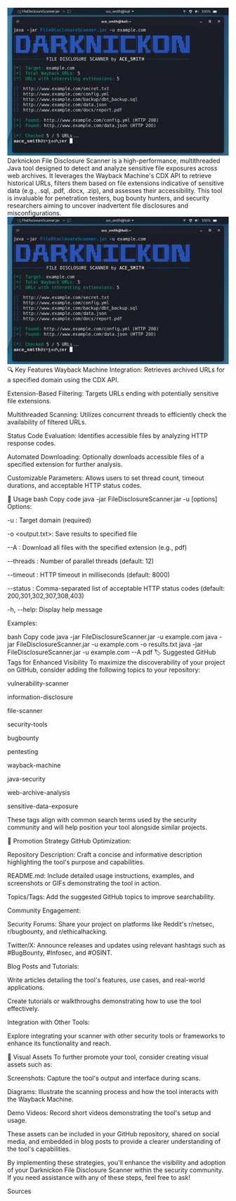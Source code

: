 ![ChatGPT Image](ChatGPT%20Image%20May%2019,%202025,%2008_33_37%20PM.png)
Darknickon File Disclosure Scanner is a high-performance, multithreaded Java tool designed to detect and analyze sensitive file exposures across web archives. It leverages the Wayback Machine's CDX API to retrieve historical URLs, filters them based on file extensions indicative of sensitive data (e.g., .sql, .pdf, .docx, .zip), and assesses their accessibility. This tool is invaluable for penetration testers, bug bounty hunters, and security researchers aiming to uncover inadvertent file disclosures and misconfigurations.
![ChatGPT Result](ChatGPT%20Image%20May%2019,%202025,%2008_33_37%20PM.png)
🔍 Key Features
Wayback Machine Integration: Retrieves archived URLs for a specified domain using the CDX API.

Extension-Based Filtering: Targets URLs ending with potentially sensitive file extensions.

Multithreaded Scanning: Utilizes concurrent threads to efficiently check the availability of filtered URLs.

Status Code Evaluation: Identifies accessible files by analyzing HTTP response codes.

Automated Downloading: Optionally downloads accessible files of a specified extension for further analysis.

Customizable Parameters: Allows users to set thread count, timeout durations, and acceptable HTTP status codes.

📘 Usage
bash
Copy code
java -jar FileDisclosureScanner.jar -u <domain> [options]
Options:

-u <domain>: Target domain (required)

-o <output.txt>: Save results to specified file

--A <ext>: Download all files with the specified extension (e.g., pdf)

--threads <n>: Number of parallel threads (default: 12)

--timeout <ms>: HTTP timeout in milliseconds (default: 8000)

--status <codes>: Comma-separated list of acceptable HTTP status codes (default: 200,301,302,307,308,403)

-h, --help: Display help message

Examples:

bash
Copy code
java -jar FileDisclosureScanner.jar -u example.com
java -jar FileDisclosureScanner.jar -u example.com -o results.txt
java -jar FileDisclosureScanner.jar -u example.com --A pdf
🏷️ Suggested GitHub Tags for Enhanced Visibility
To maximize the discoverability of your project on GitHub, consider adding the following topics to your repository:

vulnerability-scanner

information-disclosure

file-scanner

security-tools

bugbounty

pentesting

wayback-machine

java-security

web-archive-analysis

sensitive-data-exposure

These tags align with common search terms used by the security community and will help position your tool alongside similar projects.

🚀 Promotion Strategy
GitHub Optimization:

Repository Description: Craft a concise and informative description highlighting the tool's purpose and capabilities.

README.md: Include detailed usage instructions, examples, and screenshots or GIFs demonstrating the tool in action.

Topics/Tags: Add the suggested GitHub topics to improve searchability.

Community Engagement:

Security Forums: Share your project on platforms like Reddit's r/netsec, r/bugbounty, and r/ethicalhacking.

Twitter/X: Announce releases and updates using relevant hashtags such as #BugBounty, #Infosec, and #OSINT.

Blog Posts and Tutorials:

Write articles detailing the tool's features, use cases, and real-world applications.

Create tutorials or walkthroughs demonstrating how to use the tool effectively.

Integration with Other Tools:

Explore integrating your scanner with other security tools or frameworks to enhance its functionality and reach.

📸 Visual Assets
To further promote your tool, consider creating visual assets such as:

Screenshots: Capture the tool's output and interface during scans.

Diagrams: Illustrate the scanning process and how the tool interacts with the Wayback Machine.

Demo Videos: Record short videos demonstrating the tool's setup and usage.

These assets can be included in your GitHub repository, shared on social media, and embedded in blog posts to provide a clearer understanding of the tool's capabilities.

By implementing these strategies, you'll enhance the visibility and adoption of your Darknickon File Disclosure Scanner within the security community. If you need assistance with any of these steps, feel free to ask!


Sources





